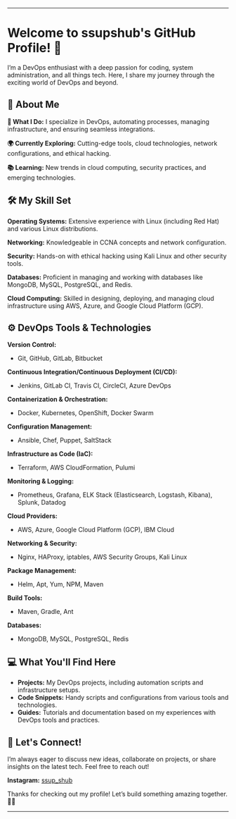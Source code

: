 
---

# Welcome to ssupshub's GitHub Profile! 👋

I’m a DevOps enthusiast with a deep passion for coding, system administration, and all things tech. Here, I share my journey through the exciting world of DevOps and beyond.

## 🚀 About Me

**🔧 What I Do:** I specialize in DevOps, automating processes, managing infrastructure, and ensuring seamless integrations.

**🌍 Currently Exploring:** Cutting-edge tools, cloud technologies, network configurations, and ethical hacking.

**📚 Learning:** New trends in cloud computing, security practices, and emerging technologies.

## 🛠️ My Skill Set

**Operating Systems:** Extensive experience with Linux (including Red Hat) and various Linux distributions.

**Networking:** Knowledgeable in CCNA concepts and network configuration.

**Security:** Hands-on with ethical hacking using Kali Linux and other security tools.

**Databases:** Proficient in managing and working with databases like MongoDB, MySQL, PostgreSQL, and Redis.

**Cloud Computing:** Skilled in designing, deploying, and managing cloud infrastructure using AWS, Azure, and Google Cloud Platform (GCP).

## ⚙️ DevOps Tools & Technologies

**Version Control:**
- Git, GitHub, GitLab, Bitbucket

**Continuous Integration/Continuous Deployment (CI/CD):**
- Jenkins, GitLab CI, Travis CI, CircleCI, Azure DevOps

**Containerization & Orchestration:**
- Docker, Kubernetes, OpenShift, Docker Swarm

**Configuration Management:**
- Ansible, Chef, Puppet, SaltStack

**Infrastructure as Code (IaC):**
- Terraform, AWS CloudFormation, Pulumi

**Monitoring & Logging:**
- Prometheus, Grafana, ELK Stack (Elasticsearch, Logstash, Kibana), Splunk, Datadog

**Cloud Providers:**
- AWS, Azure, Google Cloud Platform (GCP), IBM Cloud

**Networking & Security:**
- Nginx, HAProxy, iptables, AWS Security Groups, Kali Linux

**Package Management:**
- Helm, Apt, Yum, NPM, Maven

**Build Tools:**
- Maven, Gradle, Ant

**Databases:**
- MongoDB, MySQL, PostgreSQL, Redis

## 💻 What You'll Find Here

- **Projects:** My DevOps projects, including automation scripts and infrastructure setups.
- **Code Snippets:** Handy scripts and configurations from various tools and technologies.
- **Guides:** Tutorials and documentation based on my experiences with DevOps tools and practices.

## 🌟 Let's Connect!

I’m always eager to discuss new ideas, collaborate on projects, or share insights on the latest tech. Feel free to reach out!

**Instagram:** [ssup_shub](https://www.instagram.com/shubham.x177)

Thanks for checking out my profile! Let’s build something amazing together. 🚀🔧

---
